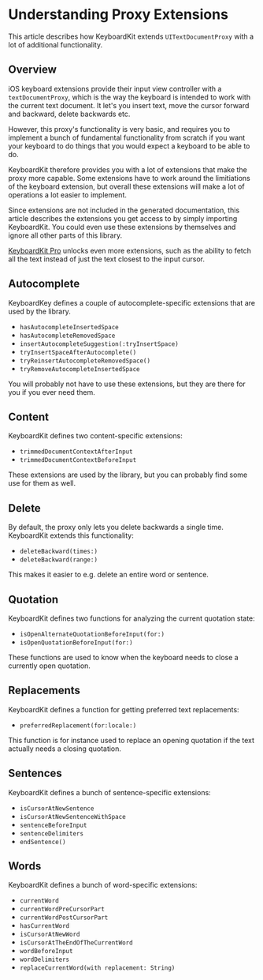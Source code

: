 # Understanding Proxy Extensions

This article describes how KeyboardKit extends `UITextDocumentProxy` with a lot of additional functionality.


## Overview

iOS keyboard extensions provide their input view controller with a `textDocumentProxy`, which is the way the keyboard is intended to work with the current text document. It let's you insert text, move the cursor forward and backward, delete backwards etc.

However, this proxy's functionality is very basic, and requires you to implement a bunch of fundamental functionality from scratch if you want your keyboard to do things that you would expect a keyboard to be able to do.

KeyboardKit therefore provides you with a lot of extensions that make the proxy more capable. Some extensions have to work around the limitiations of the keyboard extension, but overall these extensions will make a lot of operations a lot easier to implement. 

Since extensions are not included in the generated documentation, this article describes the extensions you get access to by simply importing KeyboardKit. You could even use these extensions by themselves and ignore all other parts of this library.

[KeyboardKit Pro][Pro] unlocks even more extensions, such as the ability to fetch all the text instead of just the text closest to the input cursor.



## Autocomplete

KeyboardKey defines a couple of autocomplete-specific extensions that are used by the library.

- `hasAutocompleteInsertedSpace`
- `hasAutocompleteRemovedSpace`
- `insertAutocompleteSuggestion(:tryInsertSpace)`
- `tryInsertSpaceAfterAutocomplete()`
- `tryReinsertAutocompleteRemovedSpace()`
- `tryRemoveAutocompleteInsertedSpace`

You will probably not have to use these extensions, but they are there for you if you ever need them.



## Content

KeyboardKit defines two content-specific extensions:

- `trimmedDocumentContextAfterInput`
- `trimmedDocumentContextBeforeInput`

These extensions are used by the library, but you can probably find some use for them as well. 



## Delete

By default, the proxy only lets you delete backwards a single time. KeyboardKit extends this functionality:

- `deleteBackward(times:)`
- `deleteBackward(range:)`

This makes it easier to e.g. delete an entire word or sentence. 



## Quotation

KeyboardKit defines two functions for analyzing the current quotation state:

- `isOpenAlternateQuotationBeforeInput(for:)`
- `isOpenQuotationBeforeInput(for:)`

These functions are used to know when the keyboard needs to close a currently open quotation. 



## Replacements

KeyboardKit defines a function for getting preferred text replacements:

- `preferredReplacement(for:locale:)`

This function is for instance used to replace an opening quotation if the text actually needs a closing quotation.



## Sentences

KeyboardKit defines a bunch of sentence-specific extensions:

- `isCursorAtNewSentence`
- `isCursorAtNewSentenceWithSpace`
- `sentenceBeforeInput`
- `sentenceDelimiters`
- `endSentence()`



## Words

KeyboardKit defines a bunch of word-specific extensions:

- `currentWord`
- `currentWordPreCursorPart`
- `currentWordPostCursorPart`
- `hasCurrentWord`
- `isCursorAtNewWord`
- `isCursorAtTheEndOfTheCurrentWord`
- `wordBeforeInput`
- `wordDelimiters`
- `replaceCurrentWord(with replacement: String)`



[Pro]: https://github.com/KeyboardKit/KeyboardKitPro
